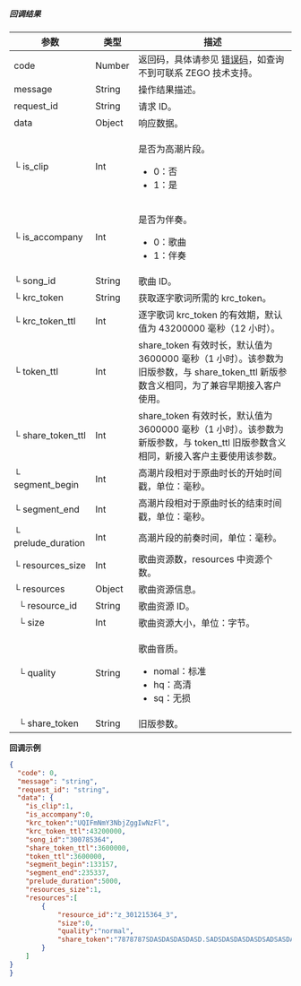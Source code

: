 ##### 回调结果

| 参数    | 类型   | 描述     |
| ------- | ------ | -------- |
| code   | Number | 返回码，具体请参见 <a target="_blank" href="15070#18">错误码</a>，如查询不到可联系 ZEGO 技术支持。 |
| message   | String | 操作结果描述。 |
| request_id   | String | 请求 ID。 |
| data   | Object | 响应数据。 |
| └ is_clip| Int | <p>是否为高潮片段。</p><ul><li>0：否</li><li>1：是</li></ul> |
| └ is_accompany| Int | <p>是否为伴奏。</p><ul><li>0：歌曲</li><li>1：伴奏</li></ul> |
| └ song_id | String | 歌曲 ID。 |
| └ krc_token   | String | 获取逐字歌词所需的 krc_token。 |
| └ krc_token_ttl   | Int | 逐字歌词 krc_token 的有效期，默认值为 43200000 毫秒（12 小时）。 |
| └ token_ttl   | Int | share_token 有效时长，默认值为 3600000 毫秒（1 小时）。该参数为旧版参数，与 share_token_ttl 新版参数含义相同，为了兼容早期接入客户使用。 |
| └ share_token_ttl   | Int | share_token 有效时长，默认值为 3600000 毫秒（1 小时）。该参数为新版参数，与 token_ttl 旧版参数含义相同，新接入客户主要使用该参数。|
| └ segment_begin| Int | 高潮片段相对于原曲时长的开始时间戳，单位：毫秒。 |
| └ segment_end| Int | 高潮片段相对于原曲时长的结束时间戳，单位：毫秒。 |
| └ prelude_duration| Int | 高潮片段的前奏时间，单位：毫秒。 |
| └ resources_size | Int | 歌曲资源数，resources 中资源个数。 |
| └ resources | Object | 歌曲资源信息。 |
| &nbsp;&nbsp;└ resource_id   | String | 歌曲资源 ID。 |
| &nbsp;&nbsp;└ size | Int | 歌曲资源大小，单位：字节。 |
| &nbsp;&nbsp;└ quality   | String | <p>歌曲音质。</p><ul><li>nomal：标准</li><li>hq：高清</li><li>sq：无损</li></ul> |
| &nbsp;&nbsp;└ share_token   | String | 旧版参数。 |

**回调示例**

```json
{
  "code": 0,
  "message": "string",
  "request_id": "string",
  "data": {
    "is_clip":1,
    "is_accompany":0,
    "krc_token":"UQIFmNmY3NbjZggIwNzFl",
    "krc_token_ttl":43200000,
    "song_id":"300785364",
    "share_token_ttl":3600000,
    "token_ttl":3600000,
    "segment_begin":133157,
    "segment_end":235337,
    "prelude_duration":5000,
    "resources_size":1,
    "resources":[
        {
            "resource_id":"z_301215364_3",
            "size":0,
            "quality":"normal",
            "share_token":"7878787SDASDASDASDASD.SADSDASDASDASDSADSASDASDASDASD.V-sT427morLeej5sYUXgQzEgNjQ-YAoShYHGy5dGFKI"
        }
    ]
}
}
```
